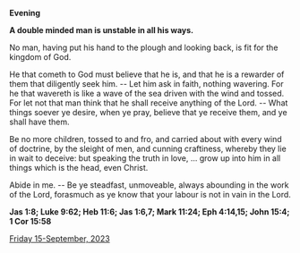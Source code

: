 **Evening**

**A double minded man is unstable in all his ways.**
 
No man, having put his hand to the plough and looking back, is fit for the kingdom of God.
 
He that cometh to God must believe that he is, and that he is a rewarder of them that diligently seek him. -- Let him ask in faith, nothing wavering. For he that wavereth is like a wave of the sea driven with the wind and tossed. For let not that man think that he shall receive anything of the Lord. -- What things soever ye desire, when ye pray, believe that ye receive them, and ye shall have them.
 
Be no more children, tossed to and fro, and carried about with every wind of doctrine, by the sleight of men, and cunning craftiness, whereby they lie in wait to deceive: but speaking the truth in love, ... grow up into him in all things which is the head, even Christ.
 
Abide in me. -- Be ye steadfast, unmoveable, always abounding in the work of the Lord, forasmuch as ye know that your labour is not in vain in the Lord.  

**Jas 1:8; Luke 9:62; Heb 11:6; Jas 1:6,7; Mark 11:24; Eph 4:14,15; John 15:4; 1 Cor 15:58**

[Friday 15-September, 2023](https://t.me/daily_light)
